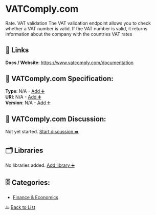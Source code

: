 # VATComply.com

Rate. VAT validation The VAT validation endpoint allows you to check whether a VAT number is valid.  If the VAT number is valid, it returns information about the company with the countries VAT rates

##  🔗 Links
**Docs / Website**: https://www.vatcomply.com/documentation

## 🧬 VATComply.com Specification:
**Type**: N/A - [Add ➕](https://github.com/apis-list/apis-list/edit/main/apis.yaml#21384)  
**URI**: N/A - [Add ➕](https://github.com/apis-list/apis-list/edit/main/apis.yaml#21384)  
**Version**: N/A - [Add ➕](https://github.com/apis-list/apis-list/edit/main/apis.yaml#21384)

## 💬 VATComply.com Discussion:
Not yet started. [Start discussion ➡️](https://github.com/apis-list/apis-list/discussions/new)

## 🗂️ Libraries

No libraries added. [Add library ➕](https://github.com/apis-list/apis-list/edit/main/apis.yaml#21384)    


## 🗄️ Categories:
- [Finance & Economics](https://github.com/apis-list/apis-list#finance--economics-)

🔙  [Back to List](https://github.com/apis-list/apis-list)
